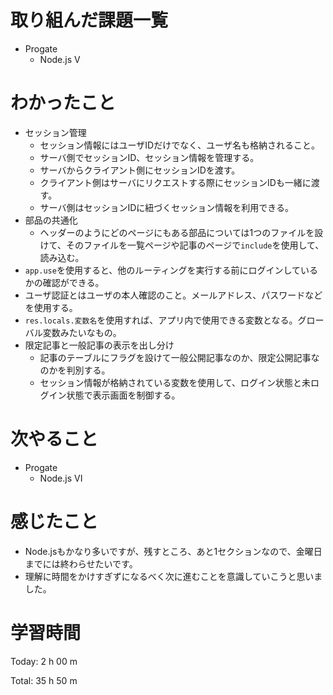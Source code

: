 # 取り組んだ課題一覧
- Progate
  - Node.js V
  
# わかったこと

- セッション管理
  - セッション情報にはユーザIDだけでなく、ユーザ名も格納されること。
  - サーバ側でセッションID、セッション情報を管理する。
  - サーバからクライアント側にセッションIDを渡す。
  - クライアント側はサーバにリクエストする際にセッションIDも一緒に渡す。
  - サーバ側はセッションIDに紐づくセッション情報を利用できる。
- 部品の共通化
  - ヘッダーのようにどのページにもある部品については1つのファイルを設けて、そのファイルを一覧ページや記事のページで`include`を使用して、読み込む。
- `app.use`を使用すると、他のルーティングを実行する前にログインしているかの確認ができる。
- ユーザ認証とはユーザの本人確認のこと。メールアドレス、パスワードなどを使用する。
- `res.locals.変数名`を使用すれば、アプリ内で使用できる変数となる。グローバル変数みたいなもの。
- 限定記事と一般記事の表示を出し分け
  - 記事のテーブルにフラグを設けて一般公開記事なのか、限定公開記事なのかを判別する。
  - セッション情報が格納されている変数を使用して、ログイン状態と未ログイン状態で表示画面を制御する。
　

# 次やること
- Progate
  - Node.js VI


# 感じたこと
- Node.jsもかなり多いですが、残すところ、あと1セクションなので、金曜日までには終わらせたいです。
- 理解に時間をかけすぎずになるべく次に進むことを意識していこうと思いました。

# 学習時間
Today: 2 h 00 m

Total: 35 h 50 m
